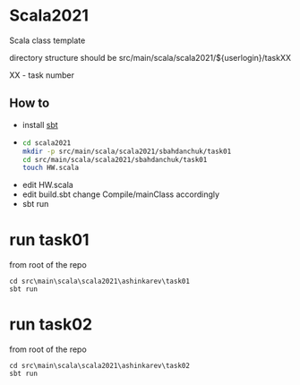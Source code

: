 # Scala2021
Scala class template

directory structure should be 
src/main/scala/scala2021/${userlogin}/taskXX

XX - task number

## How to

* install [sbt](https://www.scala-sbt.org)
* ```bash git clone ...
  cd scala2021
  mkdir -p src/main/scala/scala2021/sbahdanchuk/task01
  cd src/main/scala/scala2021/sbahdanchuk/task01
  touch HW.scala
  ```
* edit HW.scala
* edit build.sbt change Compile/mainClass accordingly
* sbt run

# run task01
from root of the repo
```
cd src\main\scala\scala2021\ashinkarev\task01
sbt run
```

# run task02
from root of the repo
```
cd src\main\scala\scala2021\ashinkarev\task02
sbt run
```